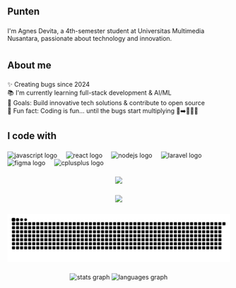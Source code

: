 <h2 align="left">Punten</h2>

###

<p align="left">I'm Agnes Devita, a 4th-semester student at Universitas Multimedia Nusantara, passionate about technology and innovation.</p>

###

<h1 align="left"></h1>

###

<h2 align="left">About me</h2>

###

<p align="left">✨ Creating bugs since 2024<br>📚 I'm currently learning full-stack development & AI/ML<br>🎯 Goals: Build innovative tech solutions & contribute to open source<br>🎲 Fun fact: Coding is fun… until the bugs start multiplying 🐛➡️🐛🐛🐛</p>

###

<h2 align="left">I code with</h2>

###

<div align="left">
  <img src="https://cdn.jsdelivr.net/gh/devicons/devicon/icons/javascript/javascript-original.svg" height="40" alt="javascript logo"  />
  <img width="12" />
  <img src="https://cdn.jsdelivr.net/gh/devicons/devicon/icons/react/react-original.svg" height="40" alt="react logo"  />
  <img width="12" />
  <img src="https://cdn.jsdelivr.net/gh/devicons/devicon/icons/nodejs/nodejs-original.svg" height="40" alt="nodejs logo"  />
  <img width="12" />
  <img src="https://cdn.jsdelivr.net/gh/devicons/devicon/icons/laravel/laravel-original.svg" height="40" alt="laravel logo"  />
  <img width="12" />
  <img src="https://cdn.jsdelivr.net/gh/devicons/devicon/icons/figma/figma-original.svg" height="40" alt="figma logo"  />
  <img width="12" />
  <img src="https://cdn.jsdelivr.net/gh/devicons/devicon/icons/cplusplus/cplusplus-original.svg" height="40" alt="cplusplus logo"  />
</div>

###

<div align="center">
  <img src="https://profile-counter.glitch.me/agnesdevita/count.svg?"  />
</div>

###

<div align="center">
  <img height="200" src="https://media.giphy.com/media/GkD4U3VfiIbzcBhQNu/giphy.gif?cid=790b7611h1vakwbgul9cbnmfq3jsrfyn93msql07e4qf3g0q&ep=v1_gifs_search&rid=giphy.gif&ct=g"  />
</div>

###

<div align="center">
    
  ![snake gif](https://github.com/AgnesDevita/AgnesDevita/blob/output/github-snake-dark.svg)
</div>

###

<div align="center">
  <img src="https://github-readme-stats.vercel.app/api?username=agnesdevita&hide_title=false&hide_rank=false&show_icons=true&include_all_commits=true&count_private=true&disable_animations=false&theme=dracula&locale=en&hide_border=false&order=1" height="150" alt="stats graph"  />
  <img src="https://github-readme-stats.vercel.app/api/top-langs?username=agnesdevita&locale=en&hide_title=false&layout=compact&card_width=320&langs_count=5&theme=dracula&hide_border=false&order=2" height="150" alt="languages graph"  />
</div>

###
